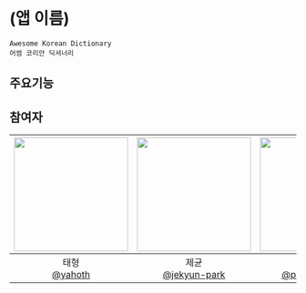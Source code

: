 # (앱 이름)
```
Awesome Korean Dictionary
어썸 코리안 딕셔너리
```

## 주요기능

## 참여자

| <img src="https://avatars.githubusercontent.com/u/99034396?v=4" width=200> | <img src="https://avatars.githubusercontent.com/u/19788294?v=4" width=200> | <img src="https://avatars.githubusercontent.com/u/114223237?v=4" width=200> | <img src="https://avatars.githubusercontent.com/u/48899055?v=4" width=200> | <img src="https://avatars.githubusercontent.com/u/106806428?v=4" width=200> | <img src="https://avatars.githubusercontent.com/u/64416520?v=4" width=200> | <img src="https://avatars.githubusercontent.com/u/108848166?v=4" width=200> | <img src="https://avatars.githubusercontent.com/u/52193695?v=4" width=200> | <img src="https://avatars.githubusercontent.com/u/114331071?v=4" width=200> |
| :----------------------------------------------------------: | :---------------------------------------------: | :-------------------------------------------------: | :-------------------------------------------------: |  :-------------------------------------------------: |  :-------------------------------------------------: |  :-------------------------------------------------: |  :-------------------------------------------------: |  :-------------------------------------------------: |
| 태형<br/>[@yahoth](https://github.com/yahoth)<br/> | 제균<br/>[@jekyun-park](https://github.com/jekyun-park)<br/> | 소영<br/> [@primrose1101](https://github.com/primrose1101)<br/> | 주희<br/>[@zoohee](https://github.com/zoohee)<br/> | 소희<br/>[@jeongsoohee](https://github.com/jeongsoohee)<br/> | 현호<br/>[@Achoo-kr](https://github.com/Achoo-kr)<br/> | 현종<br/>[@EthanColdChoi](https://github.com/EthanColdChoi)<br/> | 진표<br/>[@jphong1005](https://github.com/jphong1005)<br/> | 유진<br/>[@yooj1202](https://github.com/yooj1202)<br/> |
